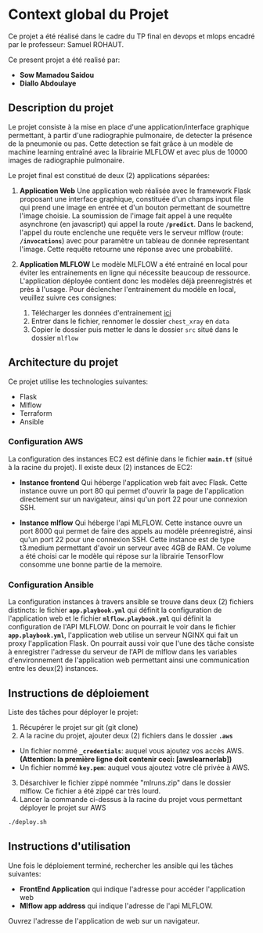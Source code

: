 # Context global du Projet

Ce projet a été réalisé dans le cadre du TP final en devops et mlops encadré par le professeur: Samuel ROHAUT.

Ce present projet a été realisé par:

- **Sow Mamadou Saidou**
- **Diallo Abdoulaye**

## Description du projet

Le projet consiste à la mise en place d'une application/interface graphique permettant, à partir d'une radiographie pulmonaire, de detecter la présence de la pneumonie ou pas.
Cette detection se fait grâce à un modèle de machine learning entraîné avec la librairie MLFLOW et avec plus de 10000 images de radiographie pulmonaire.

Le projet final est constitué de deux (2) applications séparées:

1. **Application Web**
   Une application web réalisée avec le framework Flask proposant une interface graphique, constituée d'un champs input file qui prend une image en entrée et d'un bouton permettant de soumettre l'image choisie. La soumission de l'image fait appel à une requête asynchrone (en javascript) qui appel la route **`/predict`**. Dans le backend, l'appel du route enclenche une requête vers le serveur mlflow (route: **`/invocations`**) avec pour paramètre un tableau de donnée representant l'image. Cette requête retourne une réponse avec une probabilité.

2. **Application MLFLOW**
   Le modèle MLFLOW a été entrainé en local pour éviter les entrainements en ligne qui nécessite beaucoup de ressource. L'application déployée contient donc les modèles déjà preenregistrés et près à l'usage.
   Pour déclencher l'entrainement du modèle en local, veuillez suivre ces consignes:
   1. Télécharger les données d'entrainement [ici](https://www.kaggle.com/datasets/paultimothymooney/chest-xray-pneumonia)
   2. Entrer dans le fichier, rennomer le dossier `chest_xray` en `data`
   3. Copier le dossier puis metter le dans le dossier `src` situé dans le dossier `mlflow`

## Architecture du projet

Ce projet utilise les technologies suivantes:

- Flask
- Mlflow
- Terraform
- Ansible

### Configuration AWS

La configuration des instances EC2 est définie dans le fichier **`main.tf`** (situé à la racine du projet).
Il existe deux (2) instances de EC2:

- **Instance frontend**
  Qui héberge l'application web fait avec Flask. Cette instance ouvre un port 80 qui permet d'ouvrir la page de l'application directement sur un navigateur, ainsi qu'un port 22 pour une connexion SSH.

- **Instance mlflow**
  Qui héberge l'api MLFLOW. Cette instance ouvre un port 8000 qui permet de faire des appels au modèle préenregistré, ainsi qu'un port 22 pour une connexion SSH.
  Cette instance est de type t3.medium permettant d'avoir un serveur avec 4GB de RAM. Ce volume a été choisi car le modèle qui répose sur la librairie TensorFlow consomme une bonne partie de la memoire.

### Configuration Ansible

La configuration instances à travers ansible se trouve dans deux (2) fichiers distincts: le fichier **`app.playbook.yml`** qui définit la configuration de l'application web et le fichier **`mlflow.playbook.yml`** qui définit la configuration de l'API MLFLOW.
Donc on pourrait le voir dans le fichier **`app.playbook.yml`**, l'application web utilise un serveur NGINX qui fait un proxy l'application Flask.
On pourrait aussi voir que l'une des tâche consiste à enregistrer l'adresse du serveur de l'API de mlflow dans les variables d'environnement de l'application web permettant ainsi une communication entre les deux(2) instances.

## Instructions de déploiement

Liste des tâches pour déployer le projet:

1. Récupérer le projet sur git (git clone)
2. A la racine du projet, ajouter deux (2) fichiers dans le dossier **`.aws`**

- Un fichier nommé **`_credentials`**: auquel vous ajoutez vos accès AWS. **(Attention: la première ligne doit contenir ceci: [awslearnerlab])**
- Un fichier nommé **`key.pem`**: auquel vous ajoutez votre clé privée à AWS.

3. Désarchiver le fichier zippé nommée "mlruns.zip" dans le dossier mlflow. Ce fichier a été zippé car très lourd.
4. Lancer la commande ci-dessus à la racine du projet vous permettant déployer le projet sur AWS

```bash
./deploy.sh
```

## Instructions d'utilisation

Une fois le déploiement terminé, rechercher les ansible qui les tâches suivantes:

- **FrontEnd Application** qui indique l'adresse pour accéder l'application web
- **Mlflow app address** qui indique l'adresse de l'api MLFLOW.

Ouvrez l'adresse de l'application de web sur un navigateur.
